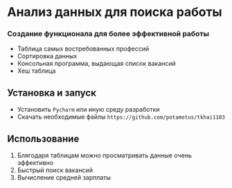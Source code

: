 # Анализ данных для поиска работы
### Создание функционала для более эффективной работы
- Таблица самых востребованных профессий
- Сортировка данных 
- Консольная программа, выдающая список вакансий
- Хеш таблица
## Установка и запуск
- Установить `Pycharm` или иную среду разработки
- Скачать необходимые файлы `https://github.com/potamotus/tkhai1103`
## Использование
1. Блягодаря таблицам можно просматривать данные очень эффективно
2. Быстрый поиск вакансий
3. Вычисление средней зарплаты